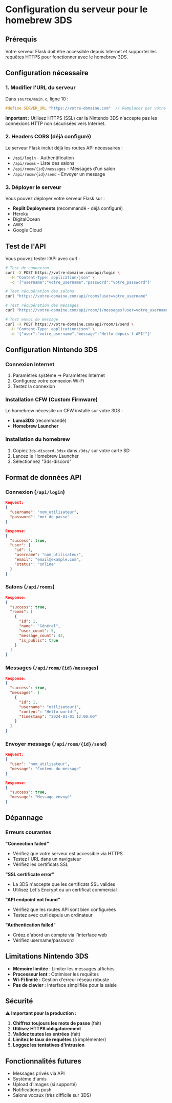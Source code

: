 # Configuration du serveur pour le homebrew 3DS

## Prérequis

Votre serveur Flask doit être accessible depuis Internet et supporter les requêtes HTTPS pour fonctionner avec le homebrew 3DS.

## Configuration nécessaire

### 1. Modifier l'URL du serveur

Dans `source/main.c`, ligne 10 :
```c
#define SERVER_URL "https://votre-domaine.com"  // Remplacez par votre URL
```

**Important :** Utilisez HTTPS (SSL) car la Nintendo 3DS n'accepte pas les connexions HTTP non sécurisées vers Internet.

### 2. Headers CORS (déjà configuré)

Le serveur Flask inclut déjà les routes API nécessaires :
- `/api/login` - Authentification
- `/api/rooms` - Liste des salons  
- `/api/room/{id}/messages` - Messages d'un salon
- `/api/room/{id}/send` - Envoyer un message

### 3. Déployer le serveur

Vous pouvez déployer votre serveur Flask sur :
- **Replit Deployments** (recommandé - déjà configuré)
- Heroku
- DigitalOcean
- AWS
- Google Cloud

## Test de l'API

Vous pouvez tester l'API avec curl :

```bash
# Test de connexion
curl -X POST https://votre-domaine.com/api/login \
  -H "Content-Type: application/json" \
  -d '{"username":"votre_username","password":"votre_password"}'

# Test récupération des salons  
curl "https://votre-domaine.com/api/rooms?user=votre_username"

# Test récupération des messages
curl "https://votre-domaine.com/api/room/1/messages?user=votre_username"

# Test envoi de message
curl -X POST https://votre-domaine.com/api/room/1/send \
  -H "Content-Type: application/json" \
  -d '{"user":"votre_username","message":"Hello depuis l API!"}'
```

## Configuration Nintendo 3DS

### Connexion Internet
1. Paramètres système → Paramètres Internet
2. Configurez votre connexion Wi-Fi
3. Testez la connexion

### Installation CFW (Custom Firmware)
Le homebrew nécessite un CFW installé sur votre 3DS :
- **Luma3DS** (recommandé)
- **Homebrew Launcher**

### Installation du homebrew
1. Copiez `3ds-discord.3dsx` dans `/3ds/` sur votre carte SD
2. Lancez le Homebrew Launcher
3. Sélectionnez "3ds-discord"

## Format de données API

### Connexion (`/api/login`)
```json
Request:
{
  "username": "nom_utilisateur",
  "password": "mot_de_passe"
}

Response:
{
  "success": true,
  "user": {
    "id": 1,
    "username": "nom_utilisateur", 
    "email": "email@example.com",
    "status": "online"
  }
}
```

### Salons (`/api/rooms`)
```json
Response:
{
  "success": true,
  "rooms": [
    {
      "id": 1,
      "name": "Général",
      "user_count": 5,
      "message_count": 42,
      "is_public": true
    }
  ]
}
```

### Messages (`/api/room/{id}/messages`)
```json
Response:
{
  "success": true,
  "messages": [
    {
      "id": 1,
      "username": "utilisateur1",
      "content": "Hello world!",
      "timestamp": "2024-01-01 12:00:00"
    }
  ]
}
```

### Envoyer message (`/api/room/{id}/send`)
```json
Request:
{
  "user": "nom_utilisateur",
  "message": "Contenu du message"
}

Response:
{
  "success": true,
  "message": "Message envoyé"
}
```

## Dépannage

### Erreurs courantes

**"Connection failed"**
- Vérifiez que votre serveur est accessible via HTTPS
- Testez l'URL dans un navigateur
- Vérifiez les certificats SSL

**"SSL certificate error"**
- La 3DS n'accepte que les certificats SSL valides
- Utilisez Let's Encrypt ou un certificat commercial

**"API endpoint not found"**
- Vérifiez que les routes API sont bien configurées
- Testez avec curl depuis un ordinateur

**"Authentication failed"**
- Créez d'abord un compte via l'interface web
- Vérifiez username/password

## Limitations Nintendo 3DS

- **Mémoire limitée** : Limiter les messages affichés
- **Processeur lent** : Optimiser les requêtes
- **Wi-Fi limité** : Gestion d'erreur réseau robuste
- **Pas de clavier** : Interface simplifiée pour la saisie

## Sécurité

⚠️ **Important pour la production :**

1. **Chiffrez toujours les mots de passe** (fait)
2. **Utilisez HTTPS obligatoirement**
3. **Validez toutes les entrées** (fait)  
4. **Limitez le taux de requêtes** (à implémenter)
5. **Loggez les tentatives d'intrusion**

## Fonctionnalités futures

- Messages privés via API
- Système d'amis
- Upload d'images (si supporté)
- Notifications push
- Salons vocaux (très difficile sur 3DS)